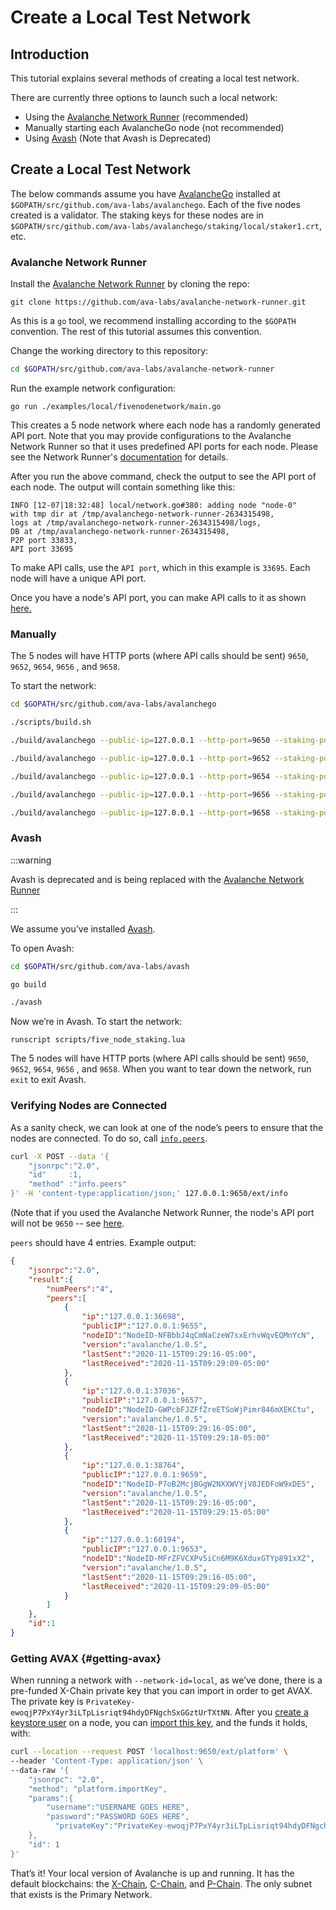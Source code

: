 # Create a Local Test Network

## Introduction

This tutorial explains several methods of creating a local test network.

There are currently three options to launch such a local network:
* Using the [Avalanche Network Runner](../../tools/network-runner.md) (recommended)
* Manually starting each AvalancheGo node (not recommended)
* Using [Avash](../../tools/avash.md) (Note that Avash is Deprecated)

## Create a Local Test Network

The below commands assume you have [AvalancheGo](../nodes-and-staking/build/run-avalanche-node.md#download-avalanchego) installed at `$GOPATH/src/github.com/ava-labs/avalanchego`. Each of the five nodes created is a validator. The staking keys for these nodes are in `$GOPATH/src/github.com/ava-labs/avalanchego/staking/local/staker1.crt`, etc.

### Avalanche Network Runner

Install the [Avalanche Network Runner](../../tools/network-runner.md) by cloning the repo:

```
git clone https://github.com/ava-labs/avalanche-network-runner.git
```

As this is a `go` tool, we recommend installing according to the `$GOPATH` convention. The rest of this tutorial assumes this convention.

Change the working directory to this repository:

```sh
cd $GOPATH/src/github.com/ava-labs/avalanche-network-runner
```

Run the example network configuration:

```
go run ./examples/local/fivenodenetwork/main.go
```

This creates a 5 node network where each node has a randomly generated API port. Note that you may provide configurations to the Avalanche Network Runner so that it uses predefined API ports for each node. Please see the Network Runner's [documentation](../../tools/network-runner.md) for details.

After you run the above command, check the output to see the API port of each node. The output will contain something like this:

```
INFO [12-07|18:32:48] local/network.go#380: adding node "node-0" 
with tmp dir at /tmp/avalanchego-network-runner-2634315498, 
logs at /tmp/avalanchego-network-runner-2634315498/logs, 
DB at /tmp/avalanchego-network-runner-2634315498, 
P2P port 33833, 
API port 33695
```

To make API calls, use the `API port`, which in this example is `33695`. Each node will have a unique API port.

Once you have a node's API port, you can make API calls to it as shown [here.](#verifying-nodes-are-connected)

### Manually

The 5 nodes will have HTTP ports (where API calls should be sent) `9650`, `9652`, `9654`, `9656` , and `9658`.

To start the network:

```sh
cd $GOPATH/src/github.com/ava-labs/avalanchego
```

```sh
./scripts/build.sh
```

```sh
./build/avalanchego --public-ip=127.0.0.1 --http-port=9650 --staking-port=9651 --db-dir=db/node1 --network-id=local --staking-tls-cert-file=$(pwd)/staking/local/staker1.crt --staking-tls-key-file=$(pwd)/staking/local/staker1.key
```

```sh
./build/avalanchego --public-ip=127.0.0.1 --http-port=9652 --staking-port=9653 --db-dir=db/node2 --network-id=local --bootstrap-ips=127.0.0.1:9651 --bootstrap-ids=NodeID-7Xhw2mDxuDS44j42TCB6U5579esbSt3Lg --staking-tls-cert-file=$(pwd)/staking/local/staker2.crt --staking-tls-key-file=$(pwd)/staking/local/staker2.key
```

```sh
./build/avalanchego --public-ip=127.0.0.1 --http-port=9654 --staking-port=9655 --db-dir=db/node3 --network-id=local --bootstrap-ips=127.0.0.1:9651 --bootstrap-ids=NodeID-7Xhw2mDxuDS44j42TCB6U5579esbSt3Lg --staking-tls-cert-file=$(pwd)/staking/local/staker3.crt --staking-tls-key-file=$(pwd)/staking/local/staker3.key
```

```sh
./build/avalanchego --public-ip=127.0.0.1 --http-port=9656 --staking-port=9657 --db-dir=db/node4 --network-id=local --bootstrap-ips=127.0.0.1:9651 --bootstrap-ids=NodeID-7Xhw2mDxuDS44j42TCB6U5579esbSt3Lg --staking-tls-cert-file=$(pwd)/staking/local/staker4.crt --staking-tls-key-file=$(pwd)/staking/local/staker4.key
```

```sh
./build/avalanchego --public-ip=127.0.0.1 --http-port=9658 --staking-port=9659 --db-dir=db/node5 --network-id=local --bootstrap-ips=127.0.0.1:9651 --bootstrap-ids=NodeID-7Xhw2mDxuDS44j42TCB6U5579esbSt3Lg --staking-tls-cert-file=$(pwd)/staking/local/staker5.crt --staking-tls-key-file=$(pwd)/staking/local/staker5.key
```

### Avash

:::warning

Avash is deprecated and is being replaced with the [Avalanche Network Runner](#avalanche-network-runner)

:::

We assume you’ve installed [Avash](../../tools/avash.md).

To open Avash:

```sh
cd $GOPATH/src/github.com/ava-labs/avash
```

```sh
go build
```

```sh
./avash
```

Now we’re in Avash. To start the network:

```
runscript scripts/five_node_staking.lua
```

The 5 nodes will have HTTP ports (where API calls should be sent) `9650`, `9652`, `9654`, `9656` , and `9658`.
When you want to tear down the network, run `exit` to exit Avash.

### Verifying Nodes are Connected

As a sanity check, we can look at one of the node’s peers to ensure that the nodes are connected. To do so, call [`info.peers`](../../avalanchego/avalanchego-apis/info.md#infopeers).

```sh
curl -X POST --data '{
    "jsonrpc":"2.0",
    "id"     :1,
    "method" :"info.peers"
}' -H 'content-type:application/json;' 127.0.0.1:9650/ext/info
```

(Note that if you used the Avalanche Network Runner, the node's API port will not be `9650` -- see [here](#avalanche-network-runner).

`peers` should have 4 entries. Example output:

```json
{
    "jsonrpc":"2.0",
    "result":{
        "numPeers":"4",
        "peers":[
            {
                "ip":"127.0.0.1:36698",
                "publicIP":"127.0.0.1:9655",
                "nodeID":"NodeID-NFBbbJ4qCmNaCzeW7sxErhvWqvEQMnYcN",
                "version":"avalanche/1.0.5",
                "lastSent":"2020-11-15T09:29:16-05:00",
                "lastReceived":"2020-11-15T09:29:09-05:00"
            },
            {
                "ip":"127.0.0.1:37036",
                "publicIP":"127.0.0.1:9657",
                "nodeID":"NodeID-GWPcbFJZFfZreETSoWjPimr846mXEKCtu",
                "version":"avalanche/1.0.5",
                "lastSent":"2020-11-15T09:29:16-05:00",
                "lastReceived":"2020-11-15T09:29:18-05:00"
            },
            {
                "ip":"127.0.0.1:38764",
                "publicIP":"127.0.0.1:9659",
                "nodeID":"NodeID-P7oB2McjBGgW2NXXWVYjV8JEDFoW9xDE5",
                "version":"avalanche/1.0.5",
                "lastSent":"2020-11-15T09:29:16-05:00",
                "lastReceived":"2020-11-15T09:29:15-05:00"
            },
            {
                "ip":"127.0.0.1:60194",
                "publicIP":"127.0.0.1:9653",
                "nodeID":"NodeID-MFrZFVCXPv5iCn6M9K6XduxGTYp891xXZ",
                "version":"avalanche/1.0.5",
                "lastSent":"2020-11-15T09:29:16-05:00",
                "lastReceived":"2020-11-15T09:29:09-05:00"
            }
        ]
    },
    "id":1
}
```

### Getting AVAX {#getting-avax}

When running a network with `--network-id=local`, as we’ve done, there is a pre-funded X-Chain private key that you can import in order to get AVAX. The private key is `PrivateKey-ewoqjP7PxY4yr3iLTpLisriqt94hdyDFNgchSxGGztUrTXtNN`. After you [create a keystore user](../../avalanchego/avalanchego-apis/keystore.md#keystorecreateuser) on a node, you can [import this key](../../avalanchego/avalanchego-apis/x-chain.mdx), and the funds it holds, with:

```sh
curl --location --request POST 'localhost:9650/ext/platform' \
--header 'Content-Type: application/json' \
--data-raw '{
    "jsonrpc": "2.0",
    "method": "platform.importKey",
    "params":{
        "username":"USERNAME GOES HERE",
        "password":"PASSWORD GOES HERE",
          "privateKey":"PrivateKey-ewoqjP7PxY4yr3iLTpLisriqt94hdyDFNgchSxGGztUrTXtNN"
    },
    "id": 1
}'
```

That’s it! Your local version of Avalanche is up and running. It has the default blockchains: the [X-Chain](../../../learn/platform-overview/README.md#exchange-chain-x-chain), [C-Chain](../../../learn/platform-overview/README.md#contract-chain-c-chain), and [P-Chain](../../../learn/platform-overview/README.md#platform-chain-p-chain). The only subnet that exists is the Primary Network.
